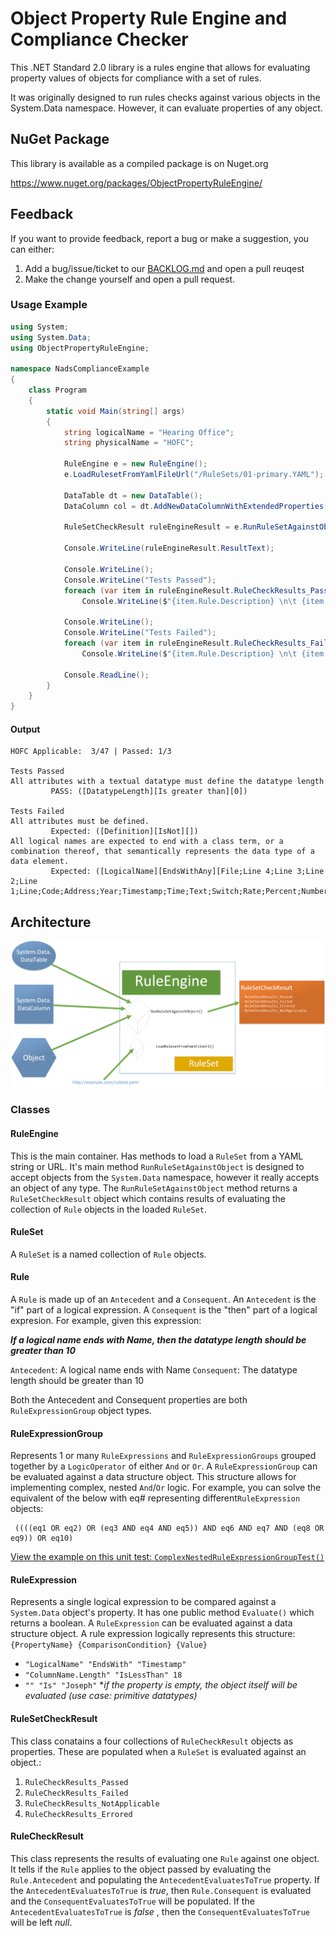 
# Object Property Rule Engine and Compliance Checker

This .NET Standard 2.0 library is a rules engine that allows for evaluating property values of objects for compliance with a set of rules.

It was originally designed to run rules checks against various objects in the System.Data namespace. However, it can evaluate properties of any object. 

## NuGet Package

This library is available as a compiled package is on Nuget.org

<https://www.nuget.org/packages/ObjectPropertyRuleEngine/>

## Feedback

If you want to provide feedback, report a bug or make a suggestion, you can either:

1. Add a bug/issue/ticket to our [BACKLOG.md](BACKLOG.md) and open a pull reuqest
1. Make the change yourself and open a pull request.

### Usage Example

```csharp
using System;
using System.Data;
using ObjectPropertyRuleEngine;

namespace NadsComplianceExample
{
    class Program
    {
        static void Main(string[] args)
        {
            string logicalName = "Hearing Office";
            string physicalName = "HOFC";

            RuleEngine e = new RuleEngine();
            e.LoadRulesetFromYamlFileUrl("/RuleSets/01-primary.YAML");

            DataTable dt = new DataTable();
            DataColumn col = dt.AddNewDataColumnWithExtendedProperties(logicalName, physicalName, "char(11)");

            RuleSetCheckResult ruleEngineResult = e.RunRuleSetAgainstObject(col);

            Console.WriteLine(ruleEngineResult.ResultText);

            Console.WriteLine();
            Console.WriteLine("Tests Passed");
            foreach (var item in ruleEngineResult.RuleCheckResults_Passed)
                Console.WriteLine($"{item.Rule.Description} \n\t {item.ResultText}");

            Console.WriteLine();
            Console.WriteLine("Tests Failed");
            foreach (var item in ruleEngineResult.RuleCheckResults_Failed)
                Console.WriteLine($"{item.Rule.Description} \n\t {item.ResultText}");

            Console.ReadLine();
        }
    }
}

```

#### Output

```console
HOFC Applicable:  3/47 | Passed: 1/3

Tests Passed
All attributes with a textual datatype must define the datatype length
         PASS: ([DatatypeLength][Is greater than][0])

Tests Failed
All attributes must be defined.
         Expected: ([Definition][IsNot][])
All logical names are expected to end with a class term, or a combination thereof, that semantically represents the data type of a data element.
         Expected: ([LogicalName][EndsWithAny][File;Line 4;Line 3;Line 2;Line 1;Line;Code;Address;Year;Timestamp;Time;Text;Switch;Rate;Percent;Number;Name;Indicator;Identifier;Description;Date;Count;Amount])
```

## Architecture

![Architecture Diagram](architecture.png)

### Classes

#### RuleEngine

This is the main container. Has methods to load a `RuleSet` from a YAML string or URL. It's main method `RunRuleSetAgainstObject` is designed to accept objects from the `System.Data` namespace, however it really accepts an object of any type. The `RunRuleSetAgainstObject` method returns a `RuleSetCheckResult` object which contains results of evaluating the collection of `Rule` objects in the loaded `RuleSet`.

#### RuleSet

A `RuleSet` is a named collection of `Rule` objects.

#### Rule

A `Rule` is made up of an `Antecedent` and a `Consequent`. An `Antecedent` is the "if" part of a logical expression. A `Consequent` is the "then" part of a logical expresion. For example, given this expression:

***If a logical name ends with Name, then the datatype length should be greater than 10***

`Antecedent`: A logical name ends with Name
`Consequent`: The datatype length should be greater than 10

Both the Antecedent and Consequent properties are both `RuleExpressionGroup` object types.

#### RuleExpressionGroup

Represents 1 or many `RuleExpressions` and `RuleExpressionGroups` grouped together by a `LogicOperator` of either `And` or `Or`. A `RuleExpressionGroup` can be evaluated against a data structure object. This structure allows for implementing complex, nested `And`/`Or` logic. For example, you can solve the equivalent of the below with eq# representing different`RuleExpression` objects:

```basic
 ((((eq1 OR eq2) OR (eq3 AND eq4 AND eq5)) AND eq6 AND eq7 AND (eq8 OR eq9)) OR eq10)
```

[View the example on this unit test: `ComplexNestedRuleExpressionGroupTest()`](src\ObjectPropertyRuleEngine.Tests\Unit\RuleExpressionGroupTests.cs)

#### RuleExpression

Represents a single logical expression to be compared against a `System.Data` object's property. It has one public method `Evaluate()` which returns a boolean. A `RuleExpression` can be evaluated against a data structure object. A rule expression logically represents this structure:
`{PropertyName} {ComparisonCondition} {Value}`

- `"LogicalName" "EndsWith" "Timestamp"`
- `"ColumnName.Length" "IsLessThan" 18`
- `"" "Is" "Joseph"` **if the property is empty, the object itself will be evaluated (use case: primitive datatypes)*

#### RuleSetCheckResult

This class conatains a four collections of `RuleCheckResult` objects as properties. These are populated when a `RuleSet` is evaluated against an object.:

1. `RuleCheckResults_Passed`
1. `RuleCheckResults_Failed`
1. `RuleCheckResults_NotApplicable`
1. `RuleCheckResults_Errored`

#### RuleCheckResult

This class represents the results of evaluating one `Rule` against one object. It tells if the `Rule` applies to the object passed by evaluating the `Rule.Antecedent` and populating the `AntecedentEvaluatesToTrue` property. If the `AntecedentEvaluatesToTrue` is *true*, then `Rule.Consequent` is evaluated and the `ConsequentEvaluatesToTrue` will be populated. If the `AntecedentEvaluatesToTrue` is *false* , then the `ConsequentEvaluatesToTrue` will be left *null*.
